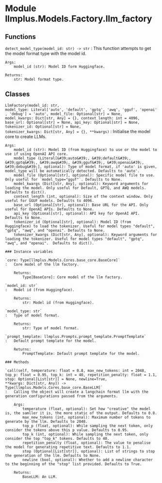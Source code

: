 Module llmplus.Models.Factory.llm_factory
=========================================

Functions
---------

    
`detect_model_type(model_id: str) ‑> str`
:   This function attempts to get the model format type with the model id.
    
    Args:
        model_id (str): Model ID form Huggingface.
    
    Returns:
        str: Model format type.

Classes
-------

`LlmFactory(model_id: str, model_type: Literal['auto', 'default', 'gptq', 'awq', 'gguf', 'openai', 'debug'] = 'auto', model_file: Optional[str] = None, model_kwargs: Dict[str, Any] = {}, context_length: int = 4096, base_url: Optional[str] = None, api_key: Optional[str] = None, tokenizer_id: Optional[str] = None, tokenizer_kwargs: Dict[str, Any] = {}, **kwargs)`
:   Initialise the model core to create LLMs.
    
    Args:
        model_id (str): Model ID (from Huggingface) to use or the model to use if using OpenAI API core.
        model_type (Literal[&#39;auto&#39;, &#39;default&#39;, &#39;gptq&#39;, &#39;awq&#39;, &#39;gguf&#39;, &#39;openai&#39;, &#39;debug&#39;], optional): Type of model format, if 'auto' is given, model_type will be automatically detected. Defaults to 'auto'.
        model_file (Optional[str], optional): Specific model file to use. Only useful for `model_type="gguf"`. Defaults to None.
        model_kwargs (Dict[str, Any], optional): Keyword arguments for loading the model. Only useful for Default, GPTQ, and AWQ models. Defaults to dict().
        context_length (int, optional): Size of the context window. Only useful for GGUF models. Defaults to 4096.
        base_url (Optional[str], optional): Base URL for the API. Only useful for OpenAI APIs. Defaults to None.
        api_key (Optional[str], optional): API key for OpenAI API. Defaults to None.
        tokenizer_id (Optional[str], optional): Model ID (from Huggingface) to load the tokenizer. Useful for model types "default", "gptq", "awq", and "openai". Defaults to None.
        tokenizer_kwargs (Dict[str, Any], optional): Keyword arguments for loading the tokenizer. Useful for model types "default", "gptq", "awq", and "openai".  Defaults to dict().

    ### Instance variables

    `core: Type[llmplus.Models.Cores.base_core.BaseCore]`
    :   Core model of the llm factory.
        
        Returns:
            Type[BaseCore]: Core model of the llm factory.

    `model_id: str`
    :   Model id (from Huggingface).
        
        Returns:
            str: Model id (from Huggingface).

    `model_type: str`
    :   Type of model format.
        
        Returns:
            str: Type of model format.

    `prompt_template: llmplus.Prompts.prompt_template.PromptTemplate`
    :   Default prompt template for the model.
        
        Returns:
            PromptTemplate: Default prompt template for the model.

    ### Methods

    `call(self, temperature: float = 0.8, max_new_tokens: int = 2048, top_p: float = 0.95, top_k: int = 40, repetition_penalty: float = 1.1, stop: Optional[List[str]] = None, newline=True, **kwargs: Dict[str, Any]) ‑> Type[llmplus.Models.Cores.base_core.BaseLLM]`
    :   Calling the object will create a langchain format llm with the generation configurations passed from the arguments. 
        
        Args:
            temperature (float, optional): Set how "creative" the model is, the samller it is, the more static of the output. Defaults to 0.8.
            max_new_tokens (int, optional): Maximum number of tokens to generate by the llm. Defaults to 2048.
            top_p (float, optional): While sampling the next token, only consider the tokens above this p value. Defaults to 0.95.
            top_k (int, optional): While sampling the next token, only consider the top "top_k" tokens. Defaults to 40.
            repetition_penalty (float, optional): The value to penalise the model for generating repetitive text. Defaults to 1.1.
            stop (Optional[List[str]], optional): List of strings to stop the generation of the llm. Defaults to None.
            newline (bool, optional): Whether to add a newline character to the beginning of the "stop" list provided. Defaults to True.
        
        Returns:
            BaseLLM: An LLM.